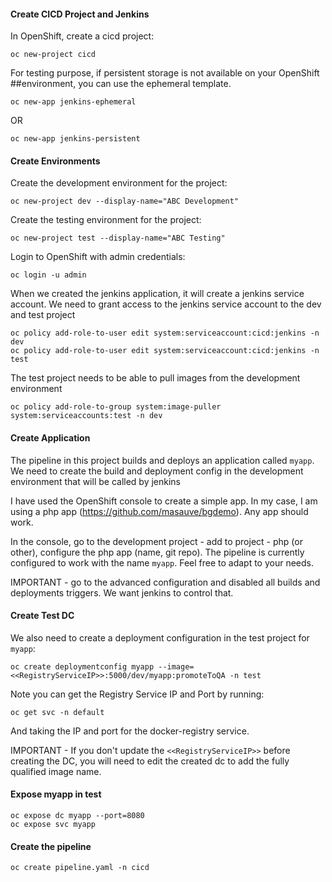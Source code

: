 
#### Create CICD Project and Jenkins

In OpenShift, create a cicd project:

```
oc new-project cicd
```

For testing purpose, if persistent storage is not available on your OpenShift ##environment, you can use the ephemeral template.

```
oc new-app jenkins-ephemeral
```

OR

```
oc new-app jenkins-persistent
```

#### Create Environments

Create the development environment for the project:

```
oc new-project dev --display-name="ABC Development"
```

Create the testing environment for the project:

```
oc new-project test --display-name="ABC Testing"
```

Login to OpenShift with admin credentials:

```
oc login -u admin
```

When we created the jenkins application, it will create a jenkins service account. We need to grant access to the jenkins service account to the dev and test project

```
oc policy add-role-to-user edit system:serviceaccount:cicd:jenkins -n dev
oc policy add-role-to-user edit system:serviceaccount:cicd:jenkins -n test
```

The test project needs to be able to pull images from the development environment

```
oc policy add-role-to-group system:image-puller system:serviceaccounts:test -n dev
```

#### Create Application

The pipeline in this project builds and deploys an application called ```myapp```. We need to create the build and deployment config in the development environment that will be called by jenkins

I have used the OpenShift console to create a simple app. In my case, I am using a php app (https://github.com/masauve/bgdemo).  Any app should work.

In the console, go to the development project - add to project - php (or other), configure the php app (name, git repo). The pipeline is currently configured to work with the name ```myapp```. Feel free to adapt to your needs.

IMPORTANT - go to the advanced configuration and disabled all builds and deployments triggers. We want jenkins to control that.


#### Create Test DC

We also need to create a deployment configuration in the test project for ```myapp```:

```
oc create deploymentconfig myapp --image=<<RegistryServiceIP>>:5000/dev/myapp:promoteToQA -n test
```

Note you can get the Registry Service IP and Port by running:

```
oc get svc -n default
```

And taking the IP and port for the docker-registry service.

IMPORTANT - If you don't update the ```<<RegistryServiceIP>>``` before creating the DC, you will need to edit the created dc to add the fully qualified image name.

#### Expose myapp in test

```
oc expose dc myapp --port=8080
oc expose svc myapp
```

#### Create the pipeline

```
oc create pipeline.yaml -n cicd
```
